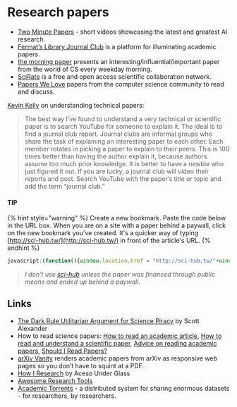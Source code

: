 # Research papers

* [Two Minute Papers](https://www.youtube.com/user/keeroyz) - short videos showcasing the latest and greatest AI research.
* [Fermat’s Library Journal Club](https://fermatslibrary.com/journal_club) is a platform for illuminating academic papers.
* [the morning paper](https://blog.acolyer.org) presents an interesting/influential/important paper from the world of CS every weekday morning.
* [SciRate](https://scirate.com/) is a free and open access scientific collaboration network.
* [Papers We Love](https://github.com/papers-we-love/papers-we-love) papers from the computer science community to read and discuss.

[Kevin Kelly](https://kk.org/) on understanding technical papers:

> The best way I’ve found to understand a very technical or scientific paper is to search YouTube for someone to explain it. The ideal is to find a journal club report. Journal clubs are informal groups who share the task of explaining an interesting paper to each other. Each member rotates in picking a paper to explain to their peers. This is 100 times better than having the author explain it, because authors assume too much prior knowledge. It is better to have a newbie who just figured it out. If you are lucky, a journal club will video their reports and post. Search YouTube with the paper’s title or topic and add the term “journal club.”

#### **TIP**

{% hint style="warning" %}
Create a new bookmark. Paste the code below in the URL box. When you are on a site with a paper behind a paywall, click on the new bookmark you've created. It's a quicker way of typing [http://sci-hub.tw/](http://sci-hub.tw/) in front of the article's URL.
{% endhint %}

```javascript
javascript:(function(){window.location.href = "http://sci-hub.tw/"+window.location.href;})();
```

> _I don't use_ [_sci-hub_](https://sci-hub.tw) _unless the paper was financed through public means and ended up behind a paywall_.

## Links

* [The Dark Rule Utilitarian Argument for Science Piracy](https://slatestarcodex.com/2018/03/19/the-dark-rule-utilitarian-argument-for-science-piracy/) by Scott Alexander
* How to read science papers: [How to read an academic article](http://organizationsandmarkets.com/2010/08/31/how-to-read-an-academic-article/), [How to read and understand a scientific paper](http://violentmetaphors.com/2013/08/25/how-to-read-and-understand-a-scientific-paper-2/), [Advice on reading academic papers](https://www.cc.gatech.edu/~akmassey/posts/2012-02-15-advice-on-reading-academic-papers.html), [Should I Read Papers?](http://michaelrbernste.in/2014/10/21/should-i-read-papers.html)
* [arXiv Vanity](https://www.arxiv-vanity.com/) renders academic papers from arXiv as responsive web pages so you don’t have to squint at a PDF.
* [How I Research](https://acesounderglass.com/2019/03/27/how-i-research/) by Aceso Under Glass
* [Awesome Research Tools](https://github.com/emptymalei/awesome-research#readme)
* [Academic Torrents](http://academictorrents.com/) - a distributed system for sharing enormous datasets - for researchers, by researchers.


